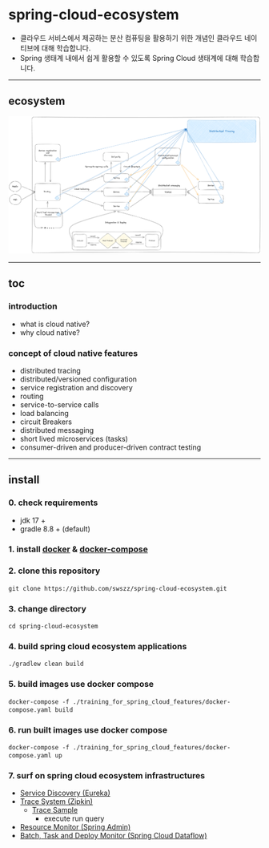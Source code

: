# spring-cloud-ecosystem

- 클라우드 서비스에서 제공하는 분산 컴퓨팅을 활용하기 위한 개념인 클라우드 네이티브에 대해 학습합니다.
- Spring 생태계 내에서 쉽게 활용할 수 있도록 Spring Cloud 생태계에 대해 학습합니다.

---

## ecosystem

![spring-cloud-ecosystem](./resources/images/spring-cloud-ecosystem.png)

---

## toc

### introduction

- what is cloud native?
- why cloud native?

### concept of cloud native features

- distributed tracing
- distributed/versioned configuration
- service registration and discovery
- routing
- service-to-service calls
- load balancing
- circuit Breakers
- distributed messaging
- short lived microservices (tasks)
- consumer-driven and producer-driven contract testing

---

## install

### 0. check requirements

- jdk 17 +
- gradle 8.8 + (default)

### 1. install [docker](https://docs.docker.com/engine/install/) & [docker-compose](https://docs.docker.com/compose/install/)

### 2. clone this repository

```shell
git clone https://github.com/swszz/spring-cloud-ecosystem.git
```

### 3. change directory

```shell
cd spring-cloud-ecosystem
```

### 4. build spring cloud ecosystem applications

```shell
./gradlew clean build
```

### 5. build images use docker compose

```shell
docker-compose -f ./training_for_spring_cloud_features/docker-compose.yaml build
```

### 6. run built images use docker compose

```shell
docker-compose -f ./training_for_spring_cloud_features/docker-compose.yaml up
```

### 7. surf on spring cloud ecosystem infrastructures

- [Service Discovery (Eureka)](http://localhost:8761)
- [Trace System (Zipkin)](http://localhost:9411/zipkin)
    - [Trace Sample](http://localhost:9411/zipkin/?serviceName=automation-order)
        - execute run query
- [Resource Monitor (Spring Admin)](http://localhost:9090)
- [Batch, Task and Deploy Monitor (Spring Cloud Dataflow)](http://localhost:9393/dashboard) 